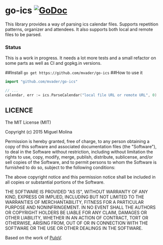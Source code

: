 # go-ics [![GoDoc](https://godoc.org/github.com/mvader/go-ics?status.svg)](http://godoc.org/github.com/mvader/go-ics)
This library provides a way of parsing ics calendar files. Supports repetition patterns, organizer and attendees. It also supports both local and remote files to be parsed.

### Status
This is a work in progress. It needs a lot more tests and a small refactor on some parts as well as CI and gopkg.in versions.

##Install
`go get https://github.com/mvader/go-ics`
##How to use it
```go
import "github.com/mvader/go-ics"

// ...
calendar, err := ics.ParseCalendar("local file URL or remote URL", 0)
```

## LICENCE
The MIT License (MIT)

Copyright (c) 2015 Miguel Molina

Permission is hereby granted, free of charge, to any person obtaining a copy
of this software and associated documentation files (the "Software"), to deal
in the Software without restriction, including without limitation the rights
to use, copy, modify, merge, publish, distribute, sublicense, and/or sell
copies of the Software, and to permit persons to whom the Software is
furnished to do so, subject to the following conditions:

The above copyright notice and this permission notice shall be included in all
copies or substantial portions of the Software.

THE SOFTWARE IS PROVIDED "AS IS", WITHOUT WARRANTY OF ANY KIND, EXPRESS OR
IMPLIED, INCLUDING BUT NOT LIMITED TO THE WARRANTIES OF MERCHANTABILITY,
FITNESS FOR A PARTICULAR PURPOSE AND NONINFRINGEMENT. IN NO EVENT SHALL THE
AUTHORS OR COPYRIGHT HOLDERS BE LIABLE FOR ANY CLAIM, DAMAGES OR OTHER
LIABILITY, WHETHER IN AN ACTION OF CONTRACT, TORT OR OTHERWISE, ARISING FROM,
OUT OF OR IN CONNECTION WITH THE SOFTWARE OR THE USE OR OTHER DEALINGS IN THE
SOFTWARE.

Based on the work of [PuloV](https://github.com/PuloV/ics-golang).
